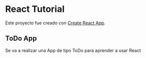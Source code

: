 # React Tutorial

Este proyecto fue creado con [Create React App](https://github.com/facebook/create-react-app).

## ToDo App

Se va a realizar una App de tipo ToDo para aprender a usar React